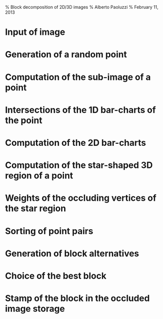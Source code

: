% Block decomposition of 2D/3D images
% Alberto Paoluzzi
% February 11, 2013

# Input of image

# Generation of a random point

# Computation of the sub-image of a point

# Intersections of the 1D bar-charts of the point

# Computation of the 2D bar-charts

# Computation of the star-shaped 3D region of a point

# Weights of the occluding vertices of the star region

# Sorting of point pairs 

# Generation of block alternatives

# Choice of the best block

# Stamp of the block in the occluded image storage